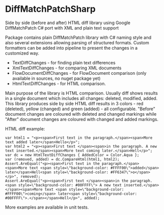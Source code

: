 # DiffMatchPatchSharp
Side by side (before and after) HTML diff library using Google DiffMatchPatch C# port with XML and plain text support

Package contains plain DiffMatchPatch library with C# naming style and also several extensions allowing parsing of structured formats.
Custom formatters can be added into pipeline to present the changes in a customized way.

 - TextDiffChanges - for finding plain text differences
 - XmlTextDiffChanges - for comparing XML documents
 - FlowDocumentDiffChanges - for FlowDocument comparison (only available in sources, no nuget package yet)
 - HtmlTextDiffChanges - for HTML comparison.

Main purpose of the library is HTML comparison.
Usually diff shows results in a single document which includes all changes: deleted, modified, added.
This library produces side by side HTML diff results in 3 colors - red (deleted), yellow (changed) and green (added) - all configurable.
"Before" document changes are coloured with deleted and changed markings while "After" document changes are coloured with changed and added markings.

HTML diff example:

    var html1 = "<p><span>First text in the paragraph.</span><span>More text added later</span>Hello</p>";
    var html2 = "<p><span>First text </span><span>in the paragraph. A new text inserted.</span><span>More text coming later.</span>Hell</p>";
    var dc = new HtmlTextDiffChanges { AddedColor = Color.Aqua };
    var (removed, added) = dc.CompareHtml(html1, html2);
    Assert.AreEqual("<p><span>First text in the paragraph.</span><span>More text <span style=\"background-color: #FFFF00\">added</span> later</span>Hell<span style=\"background-color: #FF6347\">o</span></p>", removed);
    Assert.AreEqual("<p><span>First text </span><span>in the paragraph.<span style=\"background-color: #00FFFF\"> A new text inserted.</span></span><span>More text <span style=\"background-color: #FFFF00\">coming</span> later<span style=\"background-color: #00FFFF\">.</span></span>Hell</p>", added);

More examples are available in unit tests.

